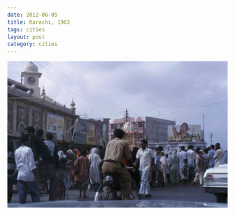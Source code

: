 ```yaml
---
date: 2012-06-05
title: Karachi, 1963
tags: cities
layout: post
category: cities
---
```


![karachi4](https://raw.githubusercontent.com/muneer78/muneer78.github.io/master/images/karachi4.jpeg)